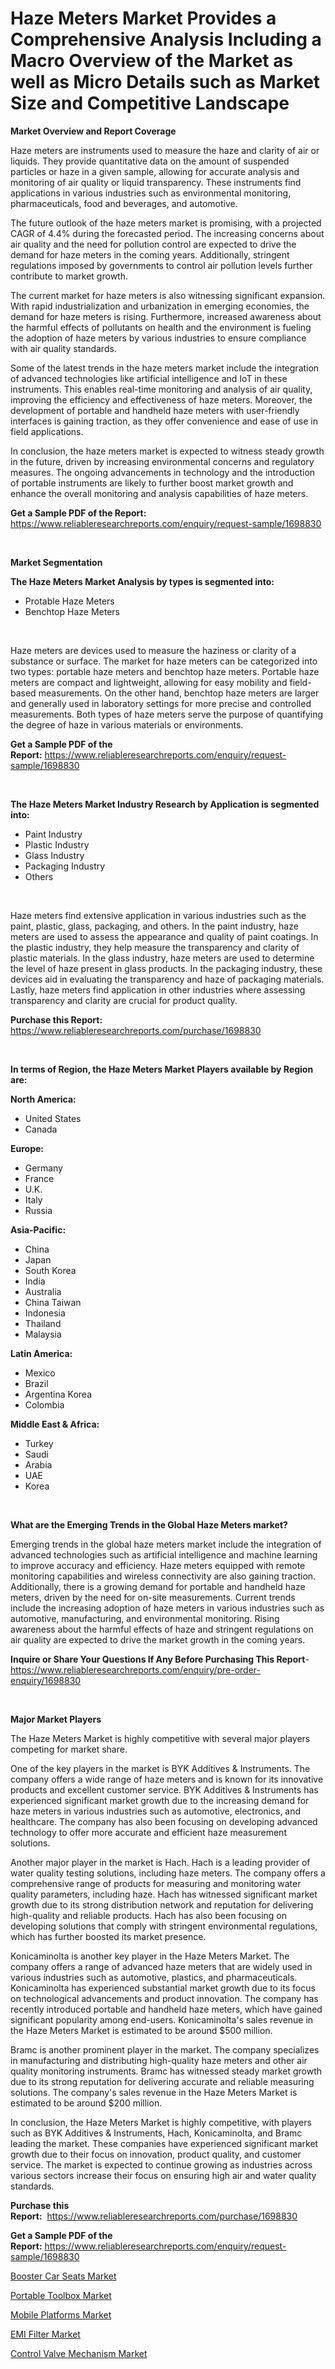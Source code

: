 <p><h1>Haze Meters Market Provides a Comprehensive Analysis Including a Macro Overview of the Market as well as Micro Details such as Market Size and Competitive Landscape</h1></p><p><strong>Market Overview and Report Coverage</strong></p>
<p><p>Haze meters are instruments used to measure the haze and clarity of air or liquids. They provide quantitative data on the amount of suspended particles or haze in a given sample, allowing for accurate analysis and monitoring of air quality or liquid transparency. These instruments find applications in various industries such as environmental monitoring, pharmaceuticals, food and beverages, and automotive.</p><p>The future outlook of the haze meters market is promising, with a projected CAGR of 4.4% during the forecasted period. The increasing concerns about air quality and the need for pollution control are expected to drive the demand for haze meters in the coming years. Additionally, stringent regulations imposed by governments to control air pollution levels further contribute to market growth.</p><p>The current market for haze meters is also witnessing significant expansion. With rapid industrialization and urbanization in emerging economies, the demand for haze meters is rising. Furthermore, increased awareness about the harmful effects of pollutants on health and the environment is fueling the adoption of haze meters by various industries to ensure compliance with air quality standards.</p><p>Some of the latest trends in the haze meters market include the integration of advanced technologies like artificial intelligence and IoT in these instruments. This enables real-time monitoring and analysis of air quality, improving the efficiency and effectiveness of haze meters. Moreover, the development of portable and handheld haze meters with user-friendly interfaces is gaining traction, as they offer convenience and ease of use in field applications.</p><p>In conclusion, the haze meters market is expected to witness steady growth in the future, driven by increasing environmental concerns and regulatory measures. The ongoing advancements in technology and the introduction of portable instruments are likely to further boost market growth and enhance the overall monitoring and analysis capabilities of haze meters.</p></p>
<p><strong>Get a Sample PDF of the Report:</strong> <a href="https://www.reliableresearchreports.com/enquiry/request-sample/1698830">https://www.reliableresearchreports.com/enquiry/request-sample/1698830</a></p>
<p>&nbsp;</p>
<p><strong>Market Segmentation</strong></p>
<p><strong>The Haze Meters Market Analysis by types is segmented into:</strong></p>
<p><ul><li>Protable Haze Meters</li><li>Benchtop Haze Meters</li></ul></p>
<p>&nbsp;</p>
<p><p>Haze meters are devices used to measure the haziness or clarity of a substance or surface. The market for haze meters can be categorized into two types: portable haze meters and benchtop haze meters. Portable haze meters are compact and lightweight, allowing for easy mobility and field-based measurements. On the other hand, benchtop haze meters are larger and generally used in laboratory settings for more precise and controlled measurements. Both types of haze meters serve the purpose of quantifying the degree of haze in various materials or environments.</p></p>
<p><strong>Get a Sample PDF of the Report:</strong>&nbsp;<a href="https://www.reliableresearchreports.com/enquiry/request-sample/1698830">https://www.reliableresearchreports.com/enquiry/request-sample/1698830</a></p>
<p>&nbsp;</p>
<p><strong>The Haze Meters Market Industry Research by Application is segmented into:</strong></p>
<p><ul><li>Paint Industry</li><li>Plastic Industry</li><li>Glass Industry</li><li>Packaging Industry</li><li>Others</li></ul></p>
<p>&nbsp;</p>
<p><p>Haze meters find extensive application in various industries such as the paint, plastic, glass, packaging, and others. In the paint industry, haze meters are used to assess the appearance and quality of paint coatings. In the plastic industry, they help measure the transparency and clarity of plastic materials. In the glass industry, haze meters are used to determine the level of haze present in glass products. In the packaging industry, these devices aid in evaluating the transparency and haze of packaging materials. Lastly, haze meters find application in other industries where assessing transparency and clarity are crucial for product quality.</p></p>
<p><strong>Purchase this Report:</strong>&nbsp; <a href="https://www.reliableresearchreports.com/purchase/1698830">https://www.reliableresearchreports.com/purchase/1698830</a></p>
<p>&nbsp;</p>
<p><strong>In terms of Region, the Haze Meters Market Players available by Region are:</strong></p>
<p>
    <p> <strong> North America: </strong>
        <ul>
            <li>United States</li>
            <li>Canada</li>
        </ul>
        </p> 
    <p> <strong> Europe: </strong>
        <ul>
            <li>Germany</li>
            <li>France</li>
            <li>U.K.</li>
            <li>Italy</li>
            <li>Russia</li>
        </ul>
        </p> 
    <p> <strong> Asia-Pacific: </strong>
        <ul>
            <li>China</li>
            <li>Japan</li>
            <li>South Korea</li>
            <li>India</li>
            <li>Australia</li>
            <li>China Taiwan</li>
            <li>Indonesia</li>
            <li>Thailand</li>
            <li>Malaysia</li>
        </ul>
        </p> 
    <p> <strong> Latin America: </strong>
        <ul>
            <li>Mexico</li>
            <li>Brazil</li>
            <li>Argentina Korea</li>
            <li>Colombia</li>
        </ul>
        </p> 
    <p> <strong> Middle East & Africa: </strong>
        <ul>
            <li>Turkey</li>
            <li>Saudi</li>
            <li>Arabia</li>
            <li>UAE</li>
            <li>Korea</li>
        </ul>
    </p>
    </p>
<p>&nbsp;</p>
<p><strong>What are the Emerging Trends in the Global Haze Meters market?</strong></p>
<p><p>Emerging trends in the global haze meters market include the integration of advanced technologies such as artificial intelligence and machine learning to improve accuracy and efficiency. Haze meters equipped with remote monitoring capabilities and wireless connectivity are also gaining traction. Additionally, there is a growing demand for portable and handheld haze meters, driven by the need for on-site measurements. Current trends include the increasing adoption of haze meters in various industries such as automotive, manufacturing, and environmental monitoring. Rising awareness about the harmful effects of haze and stringent regulations on air quality are expected to drive the market growth in the coming years.</p></p>
<p><strong>Inquire or Share Your Questions If Any Before Purchasing This Report</strong>- <a href="https://www.reliableresearchreports.com/enquiry/pre-order-enquiry/1698830">https://www.reliableresearchreports.com/enquiry/pre-order-enquiry/1698830</a></p>
<p>&nbsp;</p>
<p><strong>Major Market Players</strong></p>
<p><p>The Haze Meters Market is highly competitive with several major players competing for market share. </p><p>One of the key players in the market is BYK Additives & Instruments. The company offers a wide range of haze meters and is known for its innovative products and excellent customer service. BYK Additives & Instruments has experienced significant market growth due to the increasing demand for haze meters in various industries such as automotive, electronics, and healthcare. The company has also been focusing on developing advanced technology to offer more accurate and efficient haze measurement solutions. </p><p>Another major player in the market is Hach. Hach is a leading provider of water quality testing solutions, including haze meters. The company offers a comprehensive range of products for measuring and monitoring water quality parameters, including haze. Hach has witnessed significant market growth due to its strong distribution network and reputation for delivering high-quality and reliable products. Hach has also been focusing on developing solutions that comply with stringent environmental regulations, which has further boosted its market presence. </p><p>Konicaminolta is another key player in the Haze Meters Market. The company offers a range of advanced haze meters that are widely used in various industries such as automotive, plastics, and pharmaceuticals. Konicaminolta has experienced substantial market growth due to its focus on technological advancements and product innovation. The company has recently introduced portable and handheld haze meters, which have gained significant popularity among end-users. Konicaminolta's sales revenue in the Haze Meters Market is estimated to be around $500 million.</p><p>Bramc is another prominent player in the market. The company specializes in manufacturing and distributing high-quality haze meters and other air quality monitoring instruments. Bramc has witnessed steady market growth due to its strong reputation for delivering accurate and reliable measuring solutions. The company's sales revenue in the Haze Meters Market is estimated to be around $200 million.</p><p>In conclusion, the Haze Meters Market is highly competitive, with players such as BYK Additives & Instruments, Hach, Konicaminolta, and Bramc leading the market. These companies have experienced significant market growth due to their focus on innovation, product quality, and customer service. The market is expected to continue growing as industries across various sectors increase their focus on ensuring high air and water quality standards.</p></p>
<p><strong>Purchase this Report:</strong>&nbsp;&nbsp;<a href="https://www.reliableresearchreports.com/purchase/1698830">https://www.reliableresearchreports.com/purchase/1698830</a></p>
<p></p>
<p><strong>Get a Sample PDF of the Report:</strong>&nbsp;<a href="https://www.reliableresearchreports.com/enquiry/request-sample/1698830">https://www.reliableresearchreports.com/enquiry/request-sample/1698830</a></p>
<p><p><a href="https://github.com/markusgodoy/Market-Research-Report-List-1/blob/main/booster-car-seats-market.md">Booster Car Seats Market</a></p><p><a href="https://github.com/lylyparadise/Market-Research-Report-List-1/blob/main/portable-toolbox-market.md">Portable Toolbox Market</a></p><p><a href="https://github.com/globismark/Market-Research-Report-List-1/blob/main/mobile-platforms-market.md">Mobile Platforms Market</a></p><p><a href="https://github.com/mauripalmi/Market-Research-Report-List-1/blob/main/emi-filter-market.md">EMI Filter Market</a></p><p><a href="https://github.com/nathandecarvalho/Market-Research-Report-List-1/blob/main/control-valve-mechanism-market.md">Control Valve Mechanism Market</a></p></p>